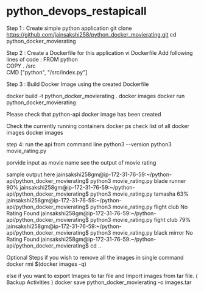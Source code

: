 # python_devops_restapicall
Step 1 : Create simple python application
git clone https://github.com/jainsakshi258/python_docker_movierating.git
cd python_docker_movierating

Step 2 : Create a Dockerfile for this application 
vi Dockerfile
Add following lines of code :
  FROM python  
  COPY . /src  
  CMD ["python", "/src/index.py"]  
 
Step 3 : Build Docker Image using the created Dockerfile
 
docker build -t python_docker_movierating .
docker images
docker run python_docker_movierating
 
Please check that python-api docker image has been created

Check the currently running containers
docker ps
check list of all docker images
docker images



step 4: run the api from command line 
python3 --version 
python3 movie_rating.py

porvide input as movie name 
see the output of movie rating 






sample output here 
jainsakshi258gm@ip-172-31-76-59:~/python-api/python_docker_movierating$ python3 movie_rating.py 
blade runner
90%
jainsakshi258gm@ip-172-31-76-59:~/python-api/python_docker_movierating$ python3 movie_rating.py 
tamasha
63%
jainsakshi258gm@ip-172-31-76-59:~/python-api/python_docker_movierating$ python3 movie_rating.py 
flight club
No Rating Found
jainsakshi258gm@ip-172-31-76-59:~/python-api/python_docker_movierating$ python3 movie_rating.py 
fight club
79%
jainsakshi258gm@ip-172-31-76-59:~/python-api/python_docker_movierating$ python3 movie_rating.py 
black mirror
No Rating Found
jainsakshi258gm@ip-172-31-76-59:~/python-api/python_docker_movierating$ cd ..



Optional Steps
if you wish to remove all the images in single command
docker rmi $(docker images -q)

else if you want to export Images to tar file and Import images from tar file. ( Backup Activities )
docker save python_docker_movierating -o images.tar


